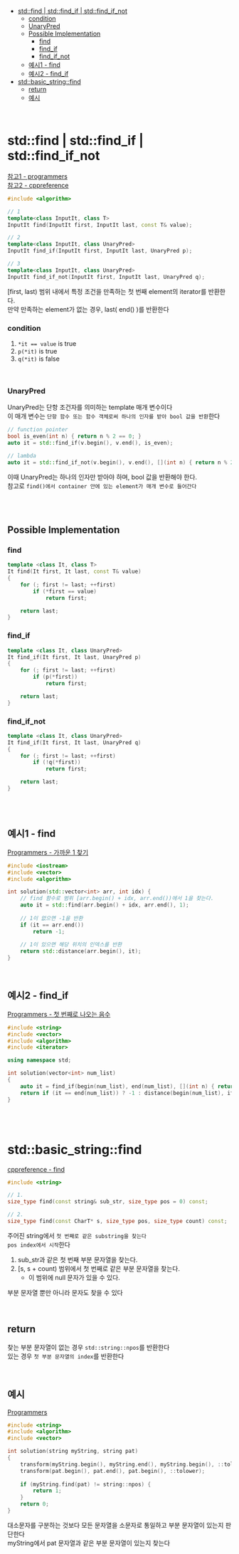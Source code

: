 - [std::find | std::find\_if | std::find\_if\_not](#stdfind--stdfind_if--stdfind_if_not)
    - [condition](#condition)
    - [UnaryPred](#unarypred)
  - [Possible Implementation](#possible-implementation)
    - [find](#find)
    - [find\_if](#find_if)
    - [find\_if\_not](#find_if_not)
  - [예시1 - find](#예시1---find)
  - [예시2 - find\_if](#예시2---find_if)
- [std::basic\_string::find](#stdbasic_stringfind)
  - [return](#return)
  - [예시](#예시)

<br>

# std::find | std::find_if | std::find_if_not
[ 참고1 - programmers ](https://devdocs.programmers.co.kr/cpp/algorithm/find)<br>
[ 참고2 - cppreference ](https://en.cppreference.com/w/cpp/algorithm/find)<br>
```cpp
#include <algorithm>

// 1
template<class InputIt, class T>
InputIt find(InputIt first, InputIt last, const T& value);

// 2
template<class InputIt, class UnaryPred>
InputIt find_if(InputIt first, InputIt last, UnaryPred p);

// 3
template<class InputIt, class UnaryPred>
InputIt find_if_not(InputIt first, InputIt last, UnaryPred q);
```
[first, last) 범위 내에서 특정 조건을 만족하는 첫 번째 element의 iterator를 반환한다.<br>
만약 만족하는 element가 없는 경우, last( end() )를 반환한다<br>

### condition
1. `*it == value` is true
2. `p(*it)` is true
3. `q(*it)` is false

<br>

### UnaryPred
UnaryPred는 단항 조건자를 의미하는 template 매개 변수이다<br>
이 매개 변수는 `단항 함수 또는 함수 객체로써 하나의 인자를 받아 bool 값을 반환`한다<br>

```cpp
// function pointer
bool is_even(int n) { return n % 2 == 0; }
auto it = std::find_if(v.begin(), v.end(), is_even);

// lambda
auto it = std::find_if_not(v.begin(), v.end(), [](int n) { return n % 2 == 0; });
```
이때 UnaryPred는 하나의 인자만 받아야 하며, bool 값을 반환해야 한다.<br>
참고로 `find()에서 container 안에 있는 element가 매개 변수로 들어간다`<br>

<br>
<br>

## Possible Implementation
### find
```cpp
template <class It, class T>
It find(It first, It last, const T& value)
{
    for (; first != last; ++first)
        if (*first == value)
            return first;

	return last;
}
```
### find_if
```cpp
template <class It, class UnaryPred>
It find_if(It first, It last, UnaryPred p)
{
    for (; first != last; ++first)
        if (p(*first))
            return first;

	return last;
}
```
### find_if_not
```cpp
template <class It, class UnaryPred>
It find_if(It first, It last, UnaryPred q)
{
    for (; first != last; ++first)
        if (!q(*first))
            return first;

	return last;
}
```

<br>
<br>

## 예시1 - find
[ Programmers - 가까운 1 찾기](https://school.programmers.co.kr/learn/courses/30/lessons/181898)<br>
```cpp
#include <iostream>
#include <vector>
#include <algorithm>

int solution(std::vector<int> arr, int idx) {
    // find 함수로 범위 [arr.begin() + idx, arr.end())에서 1을 찾는다.
    auto it = std::find(arr.begin() + idx, arr.end(), 1);
    
    // 1이 없으면 -1을 반환
    if (it == arr.end())
        return -1;
    
    // 1이 있으면 해당 위치의 인덱스를 반환
    return std::distance(arr.begin(), it);
}
```

<br>

## 예시2 - find_if
[Programmers - 첫 번째로 나오는 음수](https://school.programmers.co.kr/learn/courses/30/lessons/181896) <br>
```cpp
#include <string>
#include <vector>
#include <algorithm>
#include <iterator>

using namespace std;

int solution(vector<int> num_list)
{
    auto it = find_if(begin(num_list), end(num_list), [](int n) { return n < 0; });
    return if (it == end(num_list)) ? -1 : distance(begin(num_list), it);
}
```

<br>
<br>

# std::basic_string::find
[ cppreference - find ](https://en.cppreference.com/w/cpp/string/basic_string/find)<br>
```cpp
#include <string>

// 1.
size_type find(const string& sub_str, size_type pos = 0) const;

// 2.
size_type find(const CharT* s, size_type pos, size_type count) const;

```
주어진 string에서 `첫 번째로 같은 substring을 찾는다`<br>
`pos index에서 시작`한다<br>

1. sub_str과 같은 첫 번째 부분 문자열을 찾는다.
2. [s, s + count) 범위에서 첫 번째로 같은 부분 문자열을 찾는다.
   - 이 범위에 null 문자가 있을 수 있다.

부분 문자열 뿐만 아니라 문자도 찾을 수 있다<br>

<br>

## return
찾는 부분 문자열이 없는 경우 `std::string::npos`를 반환한다<br>
있는 경우 `첫 부분 문자열의 index`를 반환한다<br>


<br>

## 예시
[ Programmers ](https://school.programmers.co.kr/learn/courses/30/lessons/181878)<br>
```cpp
#include <string>
#include <algorithm>
#include <vector>

int solution(string myString, string pat)
{
    transform(myString.begin(), myString.end(), myString.begin(), ::tolower);
    transform(pat.begin(), pat.end(), pat.begin(), ::tolower);
    
    if (myString.find(pat) != string::npos) {
        return 1;
    }
    return 0;
}
```
대소문자를 구분하는 것보다 모든 문자열을 소문자로 통일하고 부분 문자열이 있는지 판단한다<br>
myString에서 pat 문자열과 같은 부분 문자열이 있는지 찾는다<br>